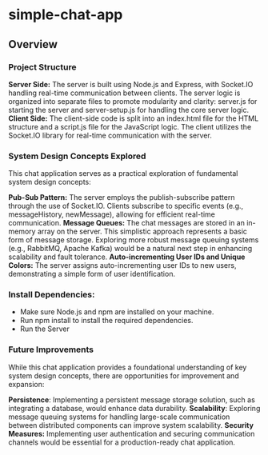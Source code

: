 # simple-chat-app

## Overview

### Project Structure
**Server Side:**
The server is built using Node.js and Express, with Socket.IO handling real-time communication between clients.
The server logic is organized into separate files to promote modularity and clarity: server.js for starting the server and server-setup.js for handling the core server logic.
**Client Side:**
The client-side code is split into an index.html file for the HTML structure and a script.js file for the JavaScript logic.
The client utilizes the Socket.IO library for real-time communication with the server.
### System Design Concepts Explored
This chat application serves as a practical exploration of fundamental system design concepts:

**Pub-Sub Pattern:**
The server employs the publish-subscribe pattern through the use of Socket.IO. Clients subscribe to specific events (e.g., messageHistory, newMessage), allowing for efficient real-time communication.
**Message Queues:**
The chat messages are stored in an in-memory array on the server. This simplistic approach represents a basic form of message storage. Exploring more robust message queuing systems (e.g., RabbitMQ, Apache Kafka) would be a natural next step in enhancing scalability and fault tolerance.
**Auto-incrementing User IDs and Unique Colors:**
The server assigns auto-incrementing user IDs to new users, demonstrating a simple form of user identification. 


### Install Dependencies:
- Make sure Node.js and npm are installed on your machine.
- Run npm install to install the required dependencies.
- Run the Server
### Future Improvements

While this chat application provides a foundational understanding of key system design concepts, there are opportunities for improvement and expansion:

**Persistence**:
Implementing a persistent message storage solution, such as integrating a database, would enhance data durability.
**Scalability**:
Exploring message queuing systems for handling large-scale communication between distributed components can improve system scalability.
**Security Measures:**
Implementing user authentication and securing communication channels would be essential for a production-ready chat application.